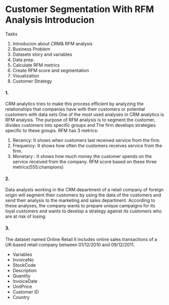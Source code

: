 # Customer Segmentation With RFM Analysis Introducion

Tasks

1.  Introducion about CRM& RFM analysis
1.  Business Problem
1.  Datasets story and variables
1.  Data prep.
1.  Calculate RFM metrics
1.  Create RFM score and segmentation
1.  Visualization
1.  Customer Strategy

#### 1. 
CRM analytics tries to make this process efficient by analyzing the relationships that companies have with their customers or potential customers with data sets One of the most used analyses in CRM analytics is RFM analysis. The purpose of RFM analysis is to segment the customer, divides customers into specific groups and The firm develops strategies specific to these groups.
RFM has 3 metrics:
1. Recency: It shows when customers last received service from the firm.
1. Frequency: It shows how often the customers receives service from the firm.
1. Monetary : It shows how much money the customer spends on the service received from the company. RFM score based on these three metrics(555:champions)

#### 2.
Data analysts working in the CRM department of a retail company of foreign origin will segment their customers by using the data of the customers and send their analysis to the marketing and sales department. According to these analyses, the company wants to prepare unique campaigns for its loyal customers and wants to develop a strategy against its customers who are at risk of losing.

#### 3. 
The dataset named Online Retail II includes online sales transactions of a UK-based retail company between 01/12/2010 and 09/12/2011.

* Variables
* InvoiceNo
* StockCode
* Description
* Quantity
* InvoiceDate
* UnitPrice
* Customer ID
* Country


